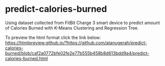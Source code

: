 # predict-calories-burned
Using dataset collected from FitBit Charge 3 smart device to predict amount of Calories Burned with K-Means Clustering and Regression Tree.

To preview the html format click the link below:
https://htmlpreview.github.io/?https://github.com/atanugerah/predict-calories-burned/blob/caf2a0772bfe02fe2e77b555b458b8d613bdd9a4/predict-calories-burned.html
